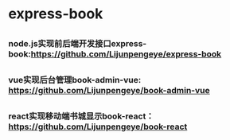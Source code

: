 # express-book
## 
### node.js实现前后端开发接口express-book:https://github.com/Lijunpengeye/express-book
## 
### vue实现后台管理book-admin-vue: https://github.com/Lijunpengeye/book-admin-vue 
## 
### react实现移动端书城显示book-react：https://github.com/Lijunpengeye/book-react
